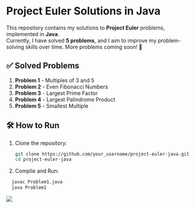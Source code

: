 # Project Euler Solutions in Java

This repository contains my solutions to **Project Euler** problems, implemented in **Java**.  
Currently, I have solved **5 problems**, and I aim to improve my problem-solving skills over time.
More problems coming soon! 🚀

## ✅ Solved Problems

1. **Problem 1** - Multiples of 3 and 5  
2. **Problem 2** - Even Fibonacci Numbers  
3. **Problem 3** - Largest Prime Factor  
4. **Problem 4** - Largest Palindrome Product  
5. **Problem 5** - Smallest Multiple  

## 🛠 How to Run

1. Clone the repository:
   ```bash
   git clone https://github.com/your_username/project-euler-java.git
   cd project-euler-java

2. Complie and Run:
```bash
  javac Problem1.java
  java Problem1
```
<img src="https://projecteuler.net/profile/Shrey_a.png"></img>
